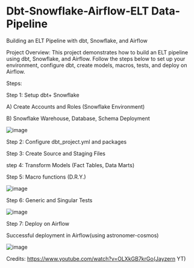 # Dbt-Snowflake-Airflow-ELT Data-Pipeline
Building an ELT Pipeline with dbt, Snowflake, and Airflow

Project Overview:
This project demonstrates how to build an ELT pipeline using dbt, Snowflake, and Airflow. Follow the steps below to set up your environment, configure dbt, create models, macros, tests, and deploy on Airflow.

Steps:

Step 1: Setup dbt+ Snowflake

A) Create Accounts and Roles (Snowflake Environment)

B) Snowflake Warehouse, Database, Schema Deployment


![image](https://github.com/user-attachments/assets/62f710be-2185-446f-8189-1a5dfadd75bf)



Step 2: Configure dbt_project.yml and packages


Step 3: Create Source and Staging Files


step 4: Transform Models (Fact Tables, Data Marts)


Step 5: Macro functions (D.R.Y.)




![image](https://github.com/user-attachments/assets/8a22a424-5df4-484e-b306-cfb488556d0b)









Step 6: Generic and Singular Tests







![image](https://github.com/user-attachments/assets/01868363-65e4-4af3-b622-74e7ba621ca7)








Step 7: Deploy on Airflow





Successful deployment in Airflow(using astronomer-cosmos)




![image](https://github.com/user-attachments/assets/2d58e5b7-d372-47f6-8a61-a84801465e56)




Credits: https://www.youtube.com/watch?v=OLXkGB7krGo(Jayzern YT)
